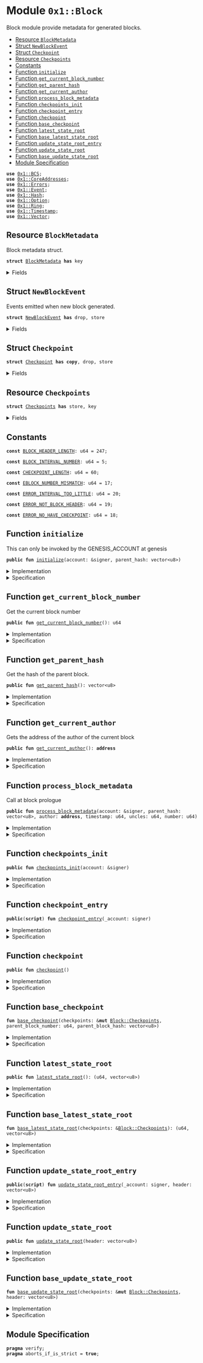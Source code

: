 
<a name="0x1_Block"></a>

# Module `0x1::Block`

Block module provide metadata for generated blocks.


-  [Resource `BlockMetadata`](#0x1_Block_BlockMetadata)
-  [Struct `NewBlockEvent`](#0x1_Block_NewBlockEvent)
-  [Struct `Checkpoint`](#0x1_Block_Checkpoint)
-  [Resource `Checkpoints`](#0x1_Block_Checkpoints)
-  [Constants](#@Constants_0)
-  [Function `initialize`](#0x1_Block_initialize)
-  [Function `get_current_block_number`](#0x1_Block_get_current_block_number)
-  [Function `get_parent_hash`](#0x1_Block_get_parent_hash)
-  [Function `get_current_author`](#0x1_Block_get_current_author)
-  [Function `process_block_metadata`](#0x1_Block_process_block_metadata)
-  [Function `checkpoints_init`](#0x1_Block_checkpoints_init)
-  [Function `checkpoint_entry`](#0x1_Block_checkpoint_entry)
-  [Function `checkpoint`](#0x1_Block_checkpoint)
-  [Function `base_checkpoint`](#0x1_Block_base_checkpoint)
-  [Function `latest_state_root`](#0x1_Block_latest_state_root)
-  [Function `base_latest_state_root`](#0x1_Block_base_latest_state_root)
-  [Function `update_state_root_entry`](#0x1_Block_update_state_root_entry)
-  [Function `update_state_root`](#0x1_Block_update_state_root)
-  [Function `base_update_state_root`](#0x1_Block_base_update_state_root)
-  [Module Specification](#@Module_Specification_1)


<pre><code><b>use</b> <a href="BCS.md#0x1_BCS">0x1::BCS</a>;
<b>use</b> <a href="CoreAddresses.md#0x1_CoreAddresses">0x1::CoreAddresses</a>;
<b>use</b> <a href="Errors.md#0x1_Errors">0x1::Errors</a>;
<b>use</b> <a href="Event.md#0x1_Event">0x1::Event</a>;
<b>use</b> <a href="Hash.md#0x1_Hash">0x1::Hash</a>;
<b>use</b> <a href="Option.md#0x1_Option">0x1::Option</a>;
<b>use</b> <a href="Ring.md#0x1_Ring">0x1::Ring</a>;
<b>use</b> <a href="Timestamp.md#0x1_Timestamp">0x1::Timestamp</a>;
<b>use</b> <a href="Vector.md#0x1_Vector">0x1::Vector</a>;
</code></pre>



<a name="0x1_Block_BlockMetadata"></a>

## Resource `BlockMetadata`

Block metadata struct.


<pre><code><b>struct</b> <a href="Block.md#0x1_Block_BlockMetadata">BlockMetadata</a> <b>has</b> key
</code></pre>



<details>
<summary>Fields</summary>


<dl>
<dt>
<code>number: u64</code>
</dt>
<dd>
 number of the current block
</dd>
<dt>
<code>parent_hash: vector&lt;u8&gt;</code>
</dt>
<dd>
 Hash of the parent block.
</dd>
<dt>
<code>author: <b>address</b></code>
</dt>
<dd>
 Author of the current block.
</dd>
<dt>
<code>uncles: u64</code>
</dt>
<dd>
 number of uncles.
</dd>
<dt>
<code>new_block_events: <a href="Event.md#0x1_Event_EventHandle">Event::EventHandle</a>&lt;<a href="Block.md#0x1_Block_NewBlockEvent">Block::NewBlockEvent</a>&gt;</code>
</dt>
<dd>
 Handle of events when new blocks are emitted
</dd>
</dl>


</details>

<a name="0x1_Block_NewBlockEvent"></a>

## Struct `NewBlockEvent`

Events emitted when new block generated.


<pre><code><b>struct</b> <a href="Block.md#0x1_Block_NewBlockEvent">NewBlockEvent</a> <b>has</b> drop, store
</code></pre>



<details>
<summary>Fields</summary>


<dl>
<dt>
<code>number: u64</code>
</dt>
<dd>

</dd>
<dt>
<code>author: <b>address</b></code>
</dt>
<dd>

</dd>
<dt>
<code>timestamp: u64</code>
</dt>
<dd>

</dd>
<dt>
<code>uncles: u64</code>
</dt>
<dd>

</dd>
</dl>


</details>

<a name="0x1_Block_Checkpoint"></a>

## Struct `Checkpoint`



<pre><code><b>struct</b> <a href="Block.md#0x1_Block_Checkpoint">Checkpoint</a> <b>has</b> <b>copy</b>, drop, store
</code></pre>



<details>
<summary>Fields</summary>


<dl>
<dt>
<code>block_number: u64</code>
</dt>
<dd>

</dd>
<dt>
<code>block_hash: vector&lt;u8&gt;</code>
</dt>
<dd>

</dd>
<dt>
<code>state_root: <a href="Option.md#0x1_Option_Option">Option::Option</a>&lt;vector&lt;u8&gt;&gt;</code>
</dt>
<dd>

</dd>
</dl>


</details>

<a name="0x1_Block_Checkpoints"></a>

## Resource `Checkpoints`



<pre><code><b>struct</b> <a href="Block.md#0x1_Block_Checkpoints">Checkpoints</a> <b>has</b> store, key
</code></pre>



<details>
<summary>Fields</summary>


<dl>
<dt>
<code>checkpoints: <a href="Ring.md#0x1_Ring_Ring">Ring::Ring</a>&lt;<a href="Block.md#0x1_Block_Checkpoint">Block::Checkpoint</a>&gt;</code>
</dt>
<dd>

</dd>
<dt>
<code>index: u64</code>
</dt>
<dd>

</dd>
<dt>
<code>last_number: u64</code>
</dt>
<dd>

</dd>
</dl>


</details>

<a name="@Constants_0"></a>

## Constants


<a name="0x1_Block_BLOCK_HEADER_LENGTH"></a>



<pre><code><b>const</b> <a href="Block.md#0x1_Block_BLOCK_HEADER_LENGTH">BLOCK_HEADER_LENGTH</a>: u64 = 247;
</code></pre>



<a name="0x1_Block_BLOCK_INTERVAL_NUMBER"></a>



<pre><code><b>const</b> <a href="Block.md#0x1_Block_BLOCK_INTERVAL_NUMBER">BLOCK_INTERVAL_NUMBER</a>: u64 = 5;
</code></pre>



<a name="0x1_Block_CHECKPOINT_LENGTH"></a>



<pre><code><b>const</b> <a href="Block.md#0x1_Block_CHECKPOINT_LENGTH">CHECKPOINT_LENGTH</a>: u64 = 60;
</code></pre>



<a name="0x1_Block_EBLOCK_NUMBER_MISMATCH"></a>



<pre><code><b>const</b> <a href="Block.md#0x1_Block_EBLOCK_NUMBER_MISMATCH">EBLOCK_NUMBER_MISMATCH</a>: u64 = 17;
</code></pre>



<a name="0x1_Block_ERROR_INTERVAL_TOO_LITTLE"></a>



<pre><code><b>const</b> <a href="Block.md#0x1_Block_ERROR_INTERVAL_TOO_LITTLE">ERROR_INTERVAL_TOO_LITTLE</a>: u64 = 20;
</code></pre>



<a name="0x1_Block_ERROR_NOT_BLOCK_HEADER"></a>



<pre><code><b>const</b> <a href="Block.md#0x1_Block_ERROR_NOT_BLOCK_HEADER">ERROR_NOT_BLOCK_HEADER</a>: u64 = 19;
</code></pre>



<a name="0x1_Block_ERROR_NO_HAVE_CHECKPOINT"></a>



<pre><code><b>const</b> <a href="Block.md#0x1_Block_ERROR_NO_HAVE_CHECKPOINT">ERROR_NO_HAVE_CHECKPOINT</a>: u64 = 18;
</code></pre>



<a name="0x1_Block_initialize"></a>

## Function `initialize`

This can only be invoked by the GENESIS_ACCOUNT at genesis


<pre><code><b>public</b> <b>fun</b> <a href="Block.md#0x1_Block_initialize">initialize</a>(account: &signer, parent_hash: vector&lt;u8&gt;)
</code></pre>



<details>
<summary>Implementation</summary>


<pre><code><b>public</b> <b>fun</b> <a href="Block.md#0x1_Block_initialize">initialize</a>(account: &signer, parent_hash: vector&lt;u8&gt;) {
    <a href="Timestamp.md#0x1_Timestamp_assert_genesis">Timestamp::assert_genesis</a>();
    <a href="CoreAddresses.md#0x1_CoreAddresses_assert_genesis_address">CoreAddresses::assert_genesis_address</a>(account);

    <b>move_to</b>&lt;<a href="Block.md#0x1_Block_BlockMetadata">BlockMetadata</a>&gt;(
        account,
        <a href="Block.md#0x1_Block_BlockMetadata">BlockMetadata</a> {
            number: 0,
            parent_hash: parent_hash,
            author: <a href="CoreAddresses.md#0x1_CoreAddresses_GENESIS_ADDRESS">CoreAddresses::GENESIS_ADDRESS</a>(),
            uncles: 0,
            new_block_events: <a href="Event.md#0x1_Event_new_event_handle">Event::new_event_handle</a>&lt;<a href="Block.md#0x1_Block_NewBlockEvent">Self::NewBlockEvent</a>&gt;(account),
        });
}
</code></pre>



</details>

<details>
<summary>Specification</summary>



<pre><code><b>aborts_if</b> !<a href="Timestamp.md#0x1_Timestamp_is_genesis">Timestamp::is_genesis</a>();
<b>aborts_if</b> <a href="Signer.md#0x1_Signer_address_of">Signer::address_of</a>(account) != <a href="CoreAddresses.md#0x1_CoreAddresses_GENESIS_ADDRESS">CoreAddresses::GENESIS_ADDRESS</a>();
<b>aborts_if</b> <b>exists</b>&lt;<a href="Block.md#0x1_Block_BlockMetadata">BlockMetadata</a>&gt;(<a href="Signer.md#0x1_Signer_address_of">Signer::address_of</a>(account));
</code></pre>



</details>

<a name="0x1_Block_get_current_block_number"></a>

## Function `get_current_block_number`

Get the current block number


<pre><code><b>public</b> <b>fun</b> <a href="Block.md#0x1_Block_get_current_block_number">get_current_block_number</a>(): u64
</code></pre>



<details>
<summary>Implementation</summary>


<pre><code><b>public</b> <b>fun</b> <a href="Block.md#0x1_Block_get_current_block_number">get_current_block_number</a>(): u64 <b>acquires</b> <a href="Block.md#0x1_Block_BlockMetadata">BlockMetadata</a> {
  <b>borrow_global</b>&lt;<a href="Block.md#0x1_Block_BlockMetadata">BlockMetadata</a>&gt;(<a href="CoreAddresses.md#0x1_CoreAddresses_GENESIS_ADDRESS">CoreAddresses::GENESIS_ADDRESS</a>()).number
}
</code></pre>



</details>

<details>
<summary>Specification</summary>



<pre><code><b>aborts_if</b> !<b>exists</b>&lt;<a href="Block.md#0x1_Block_BlockMetadata">BlockMetadata</a>&gt;(<a href="CoreAddresses.md#0x1_CoreAddresses_GENESIS_ADDRESS">CoreAddresses::GENESIS_ADDRESS</a>());
</code></pre>



</details>

<a name="0x1_Block_get_parent_hash"></a>

## Function `get_parent_hash`

Get the hash of the parent block.


<pre><code><b>public</b> <b>fun</b> <a href="Block.md#0x1_Block_get_parent_hash">get_parent_hash</a>(): vector&lt;u8&gt;
</code></pre>



<details>
<summary>Implementation</summary>


<pre><code><b>public</b> <b>fun</b> <a href="Block.md#0x1_Block_get_parent_hash">get_parent_hash</a>(): vector&lt;u8&gt; <b>acquires</b> <a href="Block.md#0x1_Block_BlockMetadata">BlockMetadata</a> {
  *&<b>borrow_global</b>&lt;<a href="Block.md#0x1_Block_BlockMetadata">BlockMetadata</a>&gt;(<a href="CoreAddresses.md#0x1_CoreAddresses_GENESIS_ADDRESS">CoreAddresses::GENESIS_ADDRESS</a>()).parent_hash
}
</code></pre>



</details>

<details>
<summary>Specification</summary>



<pre><code><b>aborts_if</b> !<b>exists</b>&lt;<a href="Block.md#0x1_Block_BlockMetadata">BlockMetadata</a>&gt;(<a href="CoreAddresses.md#0x1_CoreAddresses_GENESIS_ADDRESS">CoreAddresses::GENESIS_ADDRESS</a>());
</code></pre>



</details>

<a name="0x1_Block_get_current_author"></a>

## Function `get_current_author`

Gets the address of the author of the current block


<pre><code><b>public</b> <b>fun</b> <a href="Block.md#0x1_Block_get_current_author">get_current_author</a>(): <b>address</b>
</code></pre>



<details>
<summary>Implementation</summary>


<pre><code><b>public</b> <b>fun</b> <a href="Block.md#0x1_Block_get_current_author">get_current_author</a>(): <b>address</b> <b>acquires</b> <a href="Block.md#0x1_Block_BlockMetadata">BlockMetadata</a> {
  <b>borrow_global</b>&lt;<a href="Block.md#0x1_Block_BlockMetadata">BlockMetadata</a>&gt;(<a href="CoreAddresses.md#0x1_CoreAddresses_GENESIS_ADDRESS">CoreAddresses::GENESIS_ADDRESS</a>()).author
}
</code></pre>



</details>

<details>
<summary>Specification</summary>



<pre><code><b>aborts_if</b> !<b>exists</b>&lt;<a href="Block.md#0x1_Block_BlockMetadata">BlockMetadata</a>&gt;(<a href="CoreAddresses.md#0x1_CoreAddresses_GENESIS_ADDRESS">CoreAddresses::GENESIS_ADDRESS</a>());
</code></pre>



</details>

<a name="0x1_Block_process_block_metadata"></a>

## Function `process_block_metadata`

Call at block prologue


<pre><code><b>public</b> <b>fun</b> <a href="Block.md#0x1_Block_process_block_metadata">process_block_metadata</a>(account: &signer, parent_hash: vector&lt;u8&gt;, author: <b>address</b>, timestamp: u64, uncles: u64, number: u64)
</code></pre>



<details>
<summary>Implementation</summary>


<pre><code><b>public</b> <b>fun</b> <a href="Block.md#0x1_Block_process_block_metadata">process_block_metadata</a>(account: &signer, parent_hash: vector&lt;u8&gt;,author: <b>address</b>, timestamp: u64, uncles:u64, number:u64) <b>acquires</b> <a href="Block.md#0x1_Block_BlockMetadata">BlockMetadata</a>{
    <a href="CoreAddresses.md#0x1_CoreAddresses_assert_genesis_address">CoreAddresses::assert_genesis_address</a>(account);

    <b>let</b> block_metadata_ref = <b>borrow_global_mut</b>&lt;<a href="Block.md#0x1_Block_BlockMetadata">BlockMetadata</a>&gt;(<a href="CoreAddresses.md#0x1_CoreAddresses_GENESIS_ADDRESS">CoreAddresses::GENESIS_ADDRESS</a>());
    <b>assert</b>!(number == (block_metadata_ref.number + 1), <a href="Errors.md#0x1_Errors_invalid_argument">Errors::invalid_argument</a>(<a href="Block.md#0x1_Block_EBLOCK_NUMBER_MISMATCH">EBLOCK_NUMBER_MISMATCH</a>));
    block_metadata_ref.number = number;
    block_metadata_ref.author= author;
    block_metadata_ref.parent_hash = parent_hash;
    block_metadata_ref.uncles = uncles;

    <a href="Event.md#0x1_Event_emit_event">Event::emit_event</a>&lt;<a href="Block.md#0x1_Block_NewBlockEvent">NewBlockEvent</a>&gt;(
      &<b>mut</b> block_metadata_ref.new_block_events,
      <a href="Block.md#0x1_Block_NewBlockEvent">NewBlockEvent</a> {
          number: number,
          author: author,
          timestamp: timestamp,
          uncles: uncles,
      }
    );
}
</code></pre>



</details>

<details>
<summary>Specification</summary>



<pre><code><b>aborts_if</b> <a href="Signer.md#0x1_Signer_address_of">Signer::address_of</a>(account) != <a href="CoreAddresses.md#0x1_CoreAddresses_GENESIS_ADDRESS">CoreAddresses::GENESIS_ADDRESS</a>();
<b>aborts_if</b> !<b>exists</b>&lt;<a href="Block.md#0x1_Block_BlockMetadata">BlockMetadata</a>&gt;(<a href="CoreAddresses.md#0x1_CoreAddresses_GENESIS_ADDRESS">CoreAddresses::GENESIS_ADDRESS</a>());
<b>aborts_if</b> number != <b>global</b>&lt;<a href="Block.md#0x1_Block_BlockMetadata">BlockMetadata</a>&gt;(<a href="CoreAddresses.md#0x1_CoreAddresses_GENESIS_ADDRESS">CoreAddresses::GENESIS_ADDRESS</a>()).number + 1;
</code></pre>




<a name="0x1_Block_AbortsIfBlockMetadataNotExist"></a>


<pre><code><b>schema</b> <a href="Block.md#0x1_Block_AbortsIfBlockMetadataNotExist">AbortsIfBlockMetadataNotExist</a> {
    <b>aborts_if</b> !<b>exists</b>&lt;<a href="Block.md#0x1_Block_BlockMetadata">BlockMetadata</a>&gt;(<a href="CoreAddresses.md#0x1_CoreAddresses_GENESIS_ADDRESS">CoreAddresses::GENESIS_ADDRESS</a>());
}
</code></pre>



</details>

<a name="0x1_Block_checkpoints_init"></a>

## Function `checkpoints_init`



<pre><code><b>public</b> <b>fun</b> <a href="Block.md#0x1_Block_checkpoints_init">checkpoints_init</a>(account: &signer)
</code></pre>



<details>
<summary>Implementation</summary>


<pre><code><b>public</b> <b>fun</b> <a href="Block.md#0x1_Block_checkpoints_init">checkpoints_init</a>(account: &signer){
    <a href="CoreAddresses.md#0x1_CoreAddresses_assert_genesis_address">CoreAddresses::assert_genesis_address</a>(account);

    <b>let</b> checkpoints = <a href="Ring.md#0x1_Ring_create_with_capacity">Ring::create_with_capacity</a>&lt;<a href="Block.md#0x1_Block_Checkpoint">Checkpoint</a>&gt;(<a href="Block.md#0x1_Block_CHECKPOINT_LENGTH">CHECKPOINT_LENGTH</a>);
    <b>move_to</b>&lt;<a href="Block.md#0x1_Block_Checkpoints">Checkpoints</a>&gt;(
        account,
        <a href="Block.md#0x1_Block_Checkpoints">Checkpoints</a> {
           checkpoints  : checkpoints,
           index        : 0,
           last_number  : 0,
    });
}
</code></pre>



</details>

<details>
<summary>Specification</summary>



<pre><code><b>pragma</b> verify = <b>false</b>;
</code></pre>



</details>

<a name="0x1_Block_checkpoint_entry"></a>

## Function `checkpoint_entry`



<pre><code><b>public</b>(<b>script</b>) <b>fun</b> <a href="Block.md#0x1_Block_checkpoint_entry">checkpoint_entry</a>(_account: signer)
</code></pre>



<details>
<summary>Implementation</summary>


<pre><code><b>public</b> (<b>script</b>) <b>fun</b> <a href="Block.md#0x1_Block_checkpoint_entry">checkpoint_entry</a>(_account: signer) <b>acquires</b> <a href="Block.md#0x1_Block_BlockMetadata">BlockMetadata</a>, <a href="Block.md#0x1_Block_Checkpoints">Checkpoints</a> {
    <a href="Block.md#0x1_Block_checkpoint">checkpoint</a>();
}
</code></pre>



</details>

<details>
<summary>Specification</summary>



<pre><code><b>pragma</b> verify = <b>false</b>;
</code></pre>



</details>

<a name="0x1_Block_checkpoint"></a>

## Function `checkpoint`



<pre><code><b>public</b> <b>fun</b> <a href="Block.md#0x1_Block_checkpoint">checkpoint</a>()
</code></pre>



<details>
<summary>Implementation</summary>


<pre><code><b>public</b> <b>fun</b> <a href="Block.md#0x1_Block_checkpoint">checkpoint</a>() <b>acquires</b> <a href="Block.md#0x1_Block_BlockMetadata">BlockMetadata</a>, <a href="Block.md#0x1_Block_Checkpoints">Checkpoints</a>{
    <b>let</b> parent_block_number = <a href="Block.md#0x1_Block_get_current_block_number">get_current_block_number</a>() - 1;
    <b>let</b> parent_block_hash   = <a href="Block.md#0x1_Block_get_parent_hash">get_parent_hash</a>();

    <b>let</b> checkpoints = <b>borrow_global_mut</b>&lt;<a href="Block.md#0x1_Block_Checkpoints">Checkpoints</a>&gt;(<a href="CoreAddresses.md#0x1_CoreAddresses_GENESIS_ADDRESS">CoreAddresses::GENESIS_ADDRESS</a>());
    <a href="Block.md#0x1_Block_base_checkpoint">base_checkpoint</a>(checkpoints, parent_block_number, parent_block_hash);

}
</code></pre>



</details>

<details>
<summary>Specification</summary>



<pre><code><b>pragma</b> verify = <b>false</b>;
</code></pre>



</details>

<a name="0x1_Block_base_checkpoint"></a>

## Function `base_checkpoint`



<pre><code><b>fun</b> <a href="Block.md#0x1_Block_base_checkpoint">base_checkpoint</a>(checkpoints: &<b>mut</b> <a href="Block.md#0x1_Block_Checkpoints">Block::Checkpoints</a>, parent_block_number: u64, parent_block_hash: vector&lt;u8&gt;)
</code></pre>



<details>
<summary>Implementation</summary>


<pre><code><b>fun</b> <a href="Block.md#0x1_Block_base_checkpoint">base_checkpoint</a>(checkpoints: &<b>mut</b> <a href="Block.md#0x1_Block_Checkpoints">Checkpoints</a>, parent_block_number: u64, parent_block_hash:vector&lt;u8&gt;){
    <b>assert</b>!(checkpoints.last_number + <a href="Block.md#0x1_Block_BLOCK_INTERVAL_NUMBER">BLOCK_INTERVAL_NUMBER</a> &lt;= parent_block_number || checkpoints.last_number == 0, <a href="Errors.md#0x1_Errors_invalid_argument">Errors::invalid_argument</a>(<a href="Block.md#0x1_Block_ERROR_INTERVAL_TOO_LITTLE">ERROR_INTERVAL_TOO_LITTLE</a>));

    checkpoints.index = checkpoints.index + 1;
    checkpoints.last_number = parent_block_number;
    <b>let</b> op_checkpoint = <a href="Ring.md#0x1_Ring_push">Ring::push</a>&lt;<a href="Block.md#0x1_Block_Checkpoint">Checkpoint</a>&gt;(&<b>mut</b> checkpoints.checkpoints, <a href="Block.md#0x1_Block_Checkpoint">Checkpoint</a> {
                                                            block_number: parent_block_number,
                                                            block_hash: parent_block_hash,
                                                            state_root: <a href="Option.md#0x1_Option_none">Option::none</a>&lt;vector&lt;u8&gt;&gt;(),
                                                        } );
    <b>if</b>(<a href="Option.md#0x1_Option_is_some">Option::is_some</a>(&op_checkpoint)){
        <a href="Option.md#0x1_Option_destroy_some">Option::destroy_some</a>(op_checkpoint);
    }<b>else</b>{
        <a href="Option.md#0x1_Option_destroy_none">Option::destroy_none</a>(op_checkpoint);
    }
}
</code></pre>



</details>

<details>
<summary>Specification</summary>



<pre><code><b>pragma</b> verify = <b>false</b>;
</code></pre>



</details>

<a name="0x1_Block_latest_state_root"></a>

## Function `latest_state_root`



<pre><code><b>public</b> <b>fun</b> <a href="Block.md#0x1_Block_latest_state_root">latest_state_root</a>(): (u64, vector&lt;u8&gt;)
</code></pre>



<details>
<summary>Implementation</summary>


<pre><code><b>public</b> <b>fun</b> <a href="Block.md#0x1_Block_latest_state_root">latest_state_root</a>():(u64,vector&lt;u8&gt;) <b>acquires</b>  <a href="Block.md#0x1_Block_Checkpoints">Checkpoints</a>{
    <b>let</b> checkpoints = <b>borrow_global</b>&lt;<a href="Block.md#0x1_Block_Checkpoints">Checkpoints</a>&gt;(<a href="CoreAddresses.md#0x1_CoreAddresses_GENESIS_ADDRESS">CoreAddresses::GENESIS_ADDRESS</a>());
    <a href="Block.md#0x1_Block_base_latest_state_root">base_latest_state_root</a>(checkpoints)
}
</code></pre>



</details>

<details>
<summary>Specification</summary>



<pre><code><b>pragma</b> verify = <b>false</b>;
</code></pre>



</details>

<a name="0x1_Block_base_latest_state_root"></a>

## Function `base_latest_state_root`



<pre><code><b>fun</b> <a href="Block.md#0x1_Block_base_latest_state_root">base_latest_state_root</a>(checkpoints: &<a href="Block.md#0x1_Block_Checkpoints">Block::Checkpoints</a>): (u64, vector&lt;u8&gt;)
</code></pre>



<details>
<summary>Implementation</summary>


<pre><code><b>fun</b> <a href="Block.md#0x1_Block_base_latest_state_root">base_latest_state_root</a>(checkpoints: &<a href="Block.md#0x1_Block_Checkpoints">Checkpoints</a>):(u64,vector&lt;u8&gt;){
    <b>let</b> len = <a href="Ring.md#0x1_Ring_capacity">Ring::capacity</a>&lt;<a href="Block.md#0x1_Block_Checkpoint">Checkpoint</a>&gt;(&checkpoints.checkpoints);
    <b>let</b> j = <b>if</b>(checkpoints.index &lt; len - 1){
        checkpoints.index
    }<b>else</b>{
        len
    };
    <b>let</b> i = checkpoints.index;
    <b>while</b>( j &gt; 0){
        <b>let</b> op_checkpoint = <a href="Ring.md#0x1_Ring_borrow">Ring::borrow</a>(&checkpoints.checkpoints, i - 1 );
        <b>if</b>( <a href="Option.md#0x1_Option_is_some">Option::is_some</a>(op_checkpoint) && <a href="Option.md#0x1_Option_is_some">Option::is_some</a>(&<a href="Option.md#0x1_Option_borrow">Option::borrow</a>(op_checkpoint).state_root) ) {
            <b>let</b> state_root = <a href="Option.md#0x1_Option_borrow">Option::borrow</a>(&<a href="Option.md#0x1_Option_borrow">Option::borrow</a>(op_checkpoint).state_root);
            <b>return</b> (<a href="Option.md#0x1_Option_borrow">Option::borrow</a>(op_checkpoint).block_number, *state_root)
        };
        j = j - 1;
        i = i - 1;
    };

    <b>abort</b> <a href="Errors.md#0x1_Errors_invalid_state">Errors::invalid_state</a>(<a href="Block.md#0x1_Block_ERROR_NO_HAVE_CHECKPOINT">ERROR_NO_HAVE_CHECKPOINT</a>)
}
</code></pre>



</details>

<details>
<summary>Specification</summary>



<pre><code><b>pragma</b> verify = <b>false</b>;
</code></pre>



</details>

<a name="0x1_Block_update_state_root_entry"></a>

## Function `update_state_root_entry`



<pre><code><b>public</b>(<b>script</b>) <b>fun</b> <a href="Block.md#0x1_Block_update_state_root_entry">update_state_root_entry</a>(_account: signer, header: vector&lt;u8&gt;)
</code></pre>



<details>
<summary>Implementation</summary>


<pre><code><b>public</b> (<b>script</b>) <b>fun</b> <a href="Block.md#0x1_Block_update_state_root_entry">update_state_root_entry</a>(_account: signer , header: vector&lt;u8&gt;)
<b>acquires</b> <a href="Block.md#0x1_Block_Checkpoints">Checkpoints</a> {
    <a href="Block.md#0x1_Block_update_state_root">update_state_root</a>(header);
}
</code></pre>



</details>

<details>
<summary>Specification</summary>



<pre><code><b>pragma</b> verify = <b>false</b>;
</code></pre>



</details>

<a name="0x1_Block_update_state_root"></a>

## Function `update_state_root`



<pre><code><b>public</b> <b>fun</b> <a href="Block.md#0x1_Block_update_state_root">update_state_root</a>(header: vector&lt;u8&gt;)
</code></pre>



<details>
<summary>Implementation</summary>


<pre><code><b>public</b> <b>fun</b> <a href="Block.md#0x1_Block_update_state_root">update_state_root</a>(header: vector&lt;u8&gt;) <b>acquires</b>  <a href="Block.md#0x1_Block_Checkpoints">Checkpoints</a> {
    <b>let</b> checkpoints = <b>borrow_global_mut</b>&lt;<a href="Block.md#0x1_Block_Checkpoints">Checkpoints</a>&gt;(<a href="CoreAddresses.md#0x1_CoreAddresses_GENESIS_ADDRESS">CoreAddresses::GENESIS_ADDRESS</a>());
    <a href="Block.md#0x1_Block_base_update_state_root">base_update_state_root</a>(checkpoints, header);
}
</code></pre>



</details>

<details>
<summary>Specification</summary>



<pre><code><b>pragma</b> verify = <b>false</b>;
</code></pre>



</details>

<a name="0x1_Block_base_update_state_root"></a>

## Function `base_update_state_root`



<pre><code><b>fun</b> <a href="Block.md#0x1_Block_base_update_state_root">base_update_state_root</a>(checkpoints: &<b>mut</b> <a href="Block.md#0x1_Block_Checkpoints">Block::Checkpoints</a>, header: vector&lt;u8&gt;)
</code></pre>



<details>
<summary>Implementation</summary>


<pre><code><b>fun</b> <a href="Block.md#0x1_Block_base_update_state_root">base_update_state_root</a>(checkpoints: &<b>mut</b> <a href="Block.md#0x1_Block_Checkpoints">Checkpoints</a>, header: vector&lt;u8&gt;){
    <b>let</b> prefix = <a href="Hash.md#0x1_Hash_sha3_256">Hash::sha3_256</a>(b"STARCOIN::BlockHeader");

    //parent_hash
    <b>let</b> new_offset = <a href="BCS.md#0x1_BCS_skip_bytes">BCS::skip_bytes</a>(&header,0);
    //timestamp
    <b>let</b> new_offset = <a href="BCS.md#0x1_BCS_skip_u64">BCS::skip_u64</a>(&header,new_offset);
    //number
    <b>let</b> (number,new_offset) = <a href="BCS.md#0x1_BCS_deserialize_u64">BCS::deserialize_u64</a>(&header,new_offset);
    //author
    new_offset = <a href="BCS.md#0x1_BCS_skip_address">BCS::skip_address</a>(&header,new_offset);
    //author_auth_key
    new_offset = <a href="BCS.md#0x1_BCS_skip_option_bytes">BCS::skip_option_bytes</a>(&header,new_offset);
    //txn_accumulator_root
    new_offset = <a href="BCS.md#0x1_BCS_skip_bytes">BCS::skip_bytes</a>(&header,new_offset);
    //block_accumulator_root
    new_offset = <a href="BCS.md#0x1_BCS_skip_bytes">BCS::skip_bytes</a>(&header,new_offset);
    //state_root
    <b>let</b> (state_root,_new_offset) = <a href="BCS.md#0x1_BCS_deserialize_bytes">BCS::deserialize_bytes</a>(&header,new_offset);

    <a href="Vector.md#0x1_Vector_append">Vector::append</a>(&<b>mut</b> prefix,header);
    <b>let</b> block_hash = <a href="Hash.md#0x1_Hash_sha3_256">Hash::sha3_256</a>(prefix);

    <b>let</b> len = <a href="Ring.md#0x1_Ring_capacity">Ring::capacity</a>&lt;<a href="Block.md#0x1_Block_Checkpoint">Checkpoint</a>&gt;(&checkpoints.checkpoints);
    <b>let</b> j = <b>if</b>(checkpoints.index &lt; len - 1){
        checkpoints.index
    }<b>else</b>{
        len
    };
    <b>let</b> i = checkpoints.index;
    <b>while</b>( j &gt; 0){
        <b>let</b> op_checkpoint = <a href="Ring.md#0x1_Ring_borrow_mut">Ring::borrow_mut</a>(&<b>mut</b> checkpoints.checkpoints, i - 1);

        <b>if</b>( <a href="Option.md#0x1_Option_is_some">Option::is_some</a>(op_checkpoint) && &<a href="Option.md#0x1_Option_borrow">Option::borrow</a>(op_checkpoint).block_hash == &block_hash && <a href="Option.md#0x1_Option_borrow">Option::borrow</a>&lt;<a href="Block.md#0x1_Block_Checkpoint">Checkpoint</a>&gt;(op_checkpoint).block_number == number) {

            <b>let</b> op_state_root = &<b>mut</b> <a href="Option.md#0x1_Option_borrow_mut">Option::borrow_mut</a>&lt;<a href="Block.md#0x1_Block_Checkpoint">Checkpoint</a>&gt;(op_checkpoint).state_root;
            <b>if</b>(<a href="Option.md#0x1_Option_is_some">Option::is_some</a>(op_state_root)){
                <a href="Option.md#0x1_Option_swap">Option::swap</a>(op_state_root, state_root);
            }<b>else</b>{
                <a href="Option.md#0x1_Option_fill">Option::fill</a>(op_state_root, state_root);
            };
            <b>return</b>
        };
        j = j - 1;
        i = i - 1;
    };

    <b>abort</b> <a href="Errors.md#0x1_Errors_invalid_state">Errors::invalid_state</a>(<a href="Block.md#0x1_Block_ERROR_NO_HAVE_CHECKPOINT">ERROR_NO_HAVE_CHECKPOINT</a>)
}
</code></pre>



</details>

<details>
<summary>Specification</summary>



<pre><code><b>pragma</b> verify = <b>false</b>;
</code></pre>



</details>

<a name="@Module_Specification_1"></a>

## Module Specification



<pre><code><b>pragma</b> verify;
<b>pragma</b> aborts_if_is_strict = <b>true</b>;
</code></pre>
